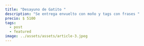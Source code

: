 ```yaml
---
title: "Desayuno de Gatito "
description: "Se entrega envuelto con moño y tags con frases "
precio: $ 5100
tags:
  - post
  - featured
image: ../assets/assets/article-3.jpeg
---
```

